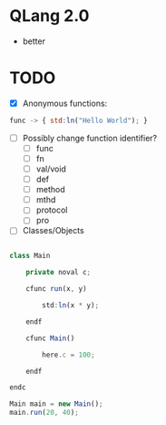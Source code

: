# QLang 2.0

- better


# TODO

- [x] Anonymous functions:

```js
func -> { std:ln("Hello World"); }
```

- [ ] Possibly change function identifier?
    - [ ] func
    - [ ] fn
    - [ ] val/void
    - [ ] def
    - [ ] method
    - [ ] mthd
    - [ ] protocol
    - [ ] pro
- [ ] Classes/Objects
```js

class Main

	private noval c;

	cfunc run(x, y)

		std:ln(x * y);

	endf

	cfunc Main()

		here.c = 100;

	endf

endc

Main main = new Main();
main.run(20, 40);
```

